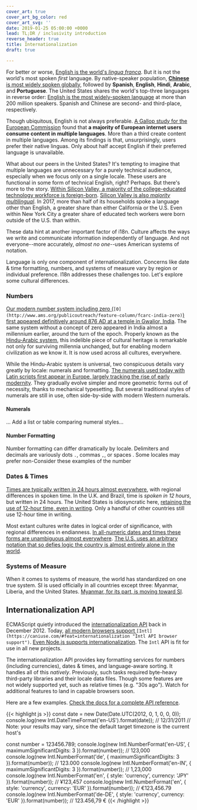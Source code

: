 ```yaml
---
cover_art: true
cover_art_bg_color: red
cover_art_svg: ''
date: 2019-01-25 05:00:00 +0000
lead: TL;DR / inclusivity introduction
reverse_header: true
title: Internationalization
draft: true

---
```

For better or worse, [English is the world's _lingua franca_](https://en.wikipedia.org/wiki/English_as_a_lingua_franca).  But it is not the world's most spoken _first_ language.  By native-speaker population, [**Chinese** is most widely spoken globally](https://en.wikipedia.org/wiki/List_of_languages_by_number_of_native_speakers "List of languages by native speakers"), followed by **Spanish**, **English**, **Hindi**, **Arabic**, and **Portuguese**.  The United States shares the world's top-three languages in reverse order: [English is the most widely-spoken language](https://en.wikipedia.org/wiki/Languages_of_the_United_States) at more than 200 million speakers.  Spanish and Chinese are second- and third-place, respectively.

<!--more-->

Though ubiquitous, English is not always preferable.  [A Gallop study for the European Commission](http://ec.europa.eu/commfrontoffice/publicopinion/flash/fl_313_en.pdf "User Language Preferences Online") found that **a majority of European internet users consume content in multiple languages**.  More than a third create content in multiple languages.  Among its findings is that, unsurprisingly, users prefer their native linguas.  Only about half accept English if their preferred language is unavailable.

What about our peers in the United States?  It's tempting to imagine that multiple languages are unnecessary for a purely technical audience, especially when we focus only on a single locale.  These users are functional in some form of technical English, right?  Perhaps.  But there's more to the story.  [Within Silicon Valley, a majority of the college-educated technology workforce is foreign-born](https://qz.com/1029860/more-silicon-valley-tech-workers-were-born-outside-the-us-than-in-it/).  [Silicon Valley is also _majority multilingual_](https://siliconvalleyindicators.org/data/people/talent-flows-diversity/foreign-language/population-share-that-speaks-a-language-at-home-other-than-exclusively-english-table/).  In 2017, more than half of its households spoke a language other than English, a greater share than either California or the U.S.  Even within New York City a greater share of educated tech workers were born outside of the U.S. than within.

These data hint at another important factor of i18n.  Culture affects the ways we write and communicate information independently of language.  And not everyone--more accurately, _almost no one_--uses American systems of notation.

Language is only one component of internationalization.  Concerns like date & time formatting, numbers, and systems of measure vary by region or individual preference.  I18n addresses these challenges too.  Let's explore some cultural differences.

### Numbers

[Our modern number system including zero (](http://www.ams.org/publicoutreach/feature-column/fcarc-india-zero)`[0](http://www.ams.org/publicoutreach/feature-column/fcarc-india-zero)`[) first appeared definitively around 876 AD at a temple in Gwalior, India](http://www.ams.org/publicoutreach/feature-column/fcarc-india-zero).  The same system without a concept of zero appeared in India almost a millennium earlier, around the turn of the epoch.  Properly known as the [Hindu-Arabic system](https://www.britannica.com/science/numeral#ref797079), this indelible piece of cultural heritage is remarkable not only for surviving millennia unchanged, but for enabling modern civilization as we know it.  It is now used across all cultures, everywhere.

While the Hindu-Arabic system is universal, two conspicuous details vary greatly by locale:  numerals and formatting.  [The numerals used today with Latin scripts first appear in Europe, largely tracking the rise of early modernity](https://en.wikipedia.org/wiki/Arabic_numerals#Adoption_in_Europe).  They gradually evolve simpler and more geometric forms out of necessity, thanks to mechanical typesetting.  But several traditional styles of numerals are still in use, often side-by-side with modern Western numerals.

#### Numerals

... Add a list or table comparing numeral styles...

#### Number Formatting

Number formatting can differ dramatically by locale.  Delimiters and decimals are variously dots `.`, commas `,`, or spaces .  Some locales may prefer non-Consider these examples of the number

### Dates & Times

[Times are typically written in 24 hours almost everywhere](https://en.wikipedia.org/wiki/24-hour_clock), with regional differences in spoken time.  In the U.K. and Brazil, time is _spoken in 12 hours_, but written in 24 hours.  The United States is idiosyncratic here, [retaining the use of 12-hour time, even in writing](https://en.wikipedia.org/wiki/12-hour_clock).  Only a handful of other countries still use 12-hour time in writing.

Most extant cultures write dates in logical order of significance, with regional differences in endianness.  [In all-numeric dates and times these forms are unambiguous almost everywhere](https://en.wikipedia.org/wiki/Date_format_by_country).  [The U.S. uses an arbitrary notation that so defies logic the country is almost entirely alone in the world](https://en.wikipedia.org/wiki/Date_and_time_notation_in_the_United_States).

### Systems of Measure

When it comes to systems of measure, the world has standardized on one true system.  SI is used officially in all countries except three:  Myanmar, Liberia, and the United States.  [Myanmar, for its part, is moving toward SI](https://web.archive.org/web/20150324092305/http://elevenmyanmar.com/index.php?option=com_content&view=article&id=3684:myanmar-to-adopt-metric-system&catid=44:national&Itemid=384).

## Internationalization API

ECMAScript quietly introduced the [internationalization API](https://developer.mozilla.org/en-US/docs/Web/JavaScript/Reference/Global_Objects/Intl "Intl API") back in December 2012.  Today, [all modern browsers support ](https://caniuse.com/#feat=internationalization "Intl API browser support")`[Intl](https://caniuse.com/#feat=internationalization "Intl API browser support")`.  [Even Node.js supports internationalization](https://nodejs.org/docs/latest-v11.x/api/intl.html "Node.js Internationalization").  The `Intl` API is fit for use in all new projects.

The internationalization API provides key formatting services for numbers (including currencies), dates & times, and language-aware sorting.  It handles all of this _natively_.  Previously, such tasks required byte-heavy third-party libraries and their locale data files.  Though some features are not widely supported yet, such as relative times (e.g. "30s ago").  Watch for additional features to land in capable browsers soon.

Here are a few examples.  [Check the docs for a complete API reference](https://developer.mozilla.org/en-US/docs/Web/JavaScript/Reference/Global_Objects/Intl "Intl API docs").

{{< highlight js >}}
const date = new Date(Date.UTC(2012, 0, 1, 0, 0, 0));
console.log(new Intl.DateTimeFormat('en-US').format(date));
// 12/31/2011
// Note:  your results may vary, since the default target timezone is the current host's

const number = 123456.789;
console.log(new Intl.NumberFormat('en-US', { maximumSignificantDigits: 3 }).format(number));
// 123,000
console.log(new Intl.NumberFormat('de', { maximumSignificantDigits: 3 }).format(number));
// 123.000
console.log(new Intl.NumberFormat('en-IN', { maximumSignificantDigits: 3 }).format(number));
// 1,23,000
console.log(new Intl.NumberFormat('en', { style: 'currency', currency: 'JPY' }).format(number));
// ¥123,457
console.log(new Intl.NumberFormat('en', { style: 'currency', currency: 'EUR' }).format(number));
// €123,456.79
console.log(new Intl.NumberFormat('de-DE', { style: 'currency', currency: 'EUR' }).format(number));
// 123.456,79 €
{{< /highlight >}}
